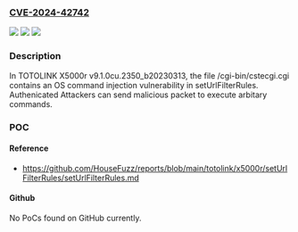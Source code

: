 ### [CVE-2024-42742](https://cve.mitre.org/cgi-bin/cvename.cgi?name=CVE-2024-42742)
![](https://img.shields.io/static/v1?label=Product&message=n%2Fa&color=blue)
![](https://img.shields.io/static/v1?label=Version&message=n%2Fa&color=blue)
![](https://img.shields.io/static/v1?label=Vulnerability&message=n%2Fa&color=brighgreen)

### Description

In TOTOLINK X5000r v9.1.0cu.2350_b20230313, the file /cgi-bin/cstecgi.cgi contains an OS command injection vulnerability in setUrlFilterRules. Authenicated Attackers can send malicious packet to execute arbitary commands.

### POC

#### Reference
- https://github.com/HouseFuzz/reports/blob/main/totolink/x5000r/setUrlFilterRules/setUrlFilterRules.md

#### Github
No PoCs found on GitHub currently.


